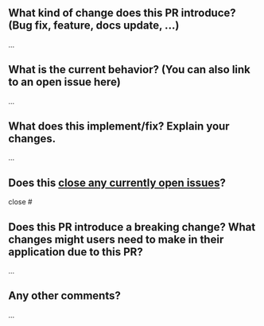 
<!--
Thanks for sending a pull request!
Please make sure you click the link above to view the contribution guidelines, then fill out the blanks below.
-->

## What kind of change does this PR introduce? (Bug fix, feature, docs update, ...)
…


## What is the current behavior? (You can also link to an open issue here)
…


## What does this implement/fix? Explain your changes.
…


## Does this [close any currently open issues](https://help.github.com/en/articles/closing-issues-using-keywords)?
close #


## Does this PR introduce a breaking change? What changes might users need to make in their application due to this PR?
…


## Any other comments?
…
